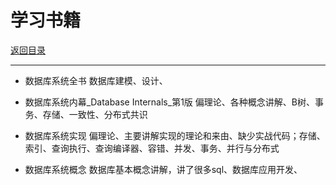 # 学习书籍

[返回目录](../02-数据库内核.md)

---

* 数据库系统全书
  数据库建模、设计、

* 数据库系统内幕_Database Internals_第1版
  偏理论、各种概念讲解、B树、事务、存储、一致性、分布式共识

* 数据库系统实现
  偏理论、主要讲解实现的理论和来由、缺少实战代码；存储、索引、查询执行、查询编译器、容错、并发、事务、并行与分布式

* 数据库系统概念
  数据库基本概念讲解，讲了很多sql、数据库应用开发、